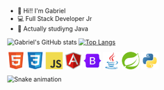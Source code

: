 - 👋 Hi!! I'm Gabriel
- 💻 Full Stack Developer Jr
- 🍃 Actually studiyng Java

![Gabriel's GitHub stats](https://github-readme-stats.vercel.app/api?username=gablsl1&show_icons=true&theme=radical)
[![Top Langs](https://github-readme-stats.vercel.app/api/top-langs/?username=gablsl1&layout=compact&theme=radical)](https://github.com/gablsl1/github-readme-stats)

<div style="display: inline_block">
  <img align="center" alt="gab-html" height="40" width="40" src="https://github.com/devicons/devicon/blob/master/icons/html5/html5-original.svg">
  <img align="center" alt="gab-css" height="40" width="40" src="https://github.com/devicons/devicon/blob/master/icons/css3/css3-original.svg">
  <img align="center" alt="gab-js" height="40" width="40" src="https://github.com/devicons/devicon/blob/master/icons/javascript/javascript-original.svg">
  <img align="center" alt="gab-angularjs" height="40" width="40" src="https://github.com/devicons/devicon/blob/master/icons/angularjs/angularjs-original.svg">
  <img align="center" alt="gab-bootstrap" height="40" width="40" src="https://github.com/devicons/devicon/blob/master/icons/bootstrap/bootstrap-original.svg">
  <img align="center" alt="gab-java" height="40" width="40" src="https://github.com/devicons/devicon/blob/master/icons/java/java-original.svg">
  <img align="center" alt="gab-spring" height="40" width="40" src="https://github.com/devicons/devicon/blob/master/icons/spring/spring-original.svg">
  <img align="center" alt="gab-python" height="40" width="40" src="https://github.com/devicons/devicon/blob/master/icons/python/python-original.svg">
</div>

![Snake animation](https://github.com/gablsl1/gablsl1/blob/output/github-contribuition-grid-snake.svg)
